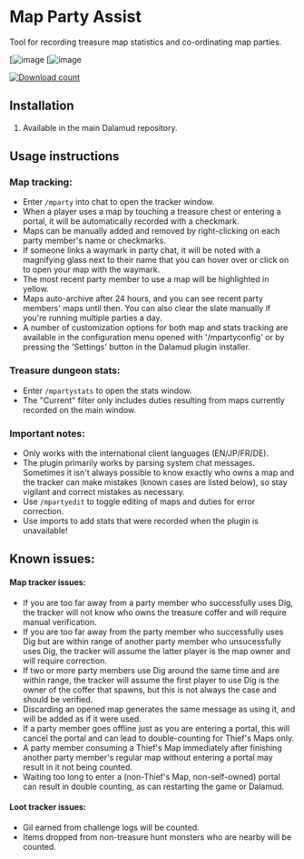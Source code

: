 # Map Party Assist

Tool for recording treasure map statistics and co-ordinating map parties.

[![image](https://i.imgur.com/JeyAe7l.png) [![image](https://i.imgur.com/OMK8LPU.png)

[![Download count](https://img.shields.io/endpoint?url=https://qzysathwfhebdai6xgauhz4q7m0mzmrf.lambda-url.us-east-1.on.aws/MapPartyAssist)](https://github.com/wrath16/MapPartyAssist)


## Installation

1. Available in the main Dalamud repository.

## Usage instructions 

### Map tracking:

* Enter `/mparty` into chat to open the tracker window.
* When a player uses a map by touching a treasure chest or entering a portal, it will be automatically recorded with a checkmark.
* Maps can be manually added and removed by right-clicking on each party member's name or checkmarks.
* If someone links a waymark in party chat, it will be noted with a magnifying glass next to their name that you can hover over or click on to open your map with the waymark.
* The most recent party member to use a map will be highlighted in yellow.
* Maps auto-archive after 24 hours, and you can see recent party members' maps until then. You can also clear the slate manually if you're running multiple parties a day.
* A number of customization options for both map and stats tracking are available in the configuration menu opened with '/mpartyconfig' or by pressing the 'Settings' button in the Dalamud plugin installer.

### Treasure dungeon stats:

* Enter `/mpartystats` to open the stats window.
* The "Current" filter only includes duties resulting from maps currently recorded on the main window.

### Important notes:
* Only works with the international client languages (EN/JP/FR/DE).
* The plugin primarily works by parsing system chat messages. Sometimes it isn't always possible to know exactly who owns a map and the tracker can make mistakes (known cases are listed below), so stay vigilant and correct mistakes as necessary.
* Use `/mpartyedit` to toggle editing of maps and duties for error correction.
* Use imports to add stats that were recorded when the plugin is unavailable!

## Known issues:

#### Map tracker issues:
* If you are too far away from a party member who successfully uses Dig, the tracker will not know who owns the treasure coffer and will require manual verification.
* If you are too far away from the party member who successfully uses Dig but are within range of another party member who unsucessfully uses Dig, the tracker will assume the latter player is the map owner and will require correction.
* If two or more party members use Dig around the same time and are within range, the tracker will assume the first player to use Dig is the owner of the coffer that spawns, but this is not always the case and should be verified.
* Discarding an opened map generates the same message as using it, and will be added as if it were used.
* If a party member goes offline just as you are entering a portal, this will cancel the portal and can lead to double-counting for Thief's Maps only.
* A party member consuming a Thief's Map immediately after finishing another party member's regular map without entering a portal may result in it not being counted.
* Waiting too long to enter a (non-Thief's Map, non-self-owned) portal can result in double counting, as can restarting the game or Dalamud.

#### Loot tracker issues:
* Gil earned from challenge logs will be counted.
* Items dropped from non-treasure hunt monsters who are nearby will be counted.
